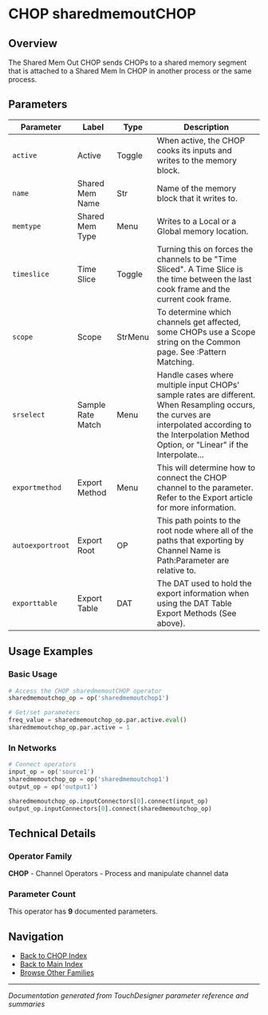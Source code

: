 # CHOP sharedmemoutCHOP

## Overview

The Shared Mem Out CHOP sends CHOPs to a shared memory segment that is attached to a Shared Mem In CHOP in another process or the same process.

## Parameters

| Parameter | Label | Type | Description |
|-----------|-------|------|-------------|
| `active` | Active | Toggle | When active, the CHOP cooks its inputs and writes to the memory block. |
| `name` | Shared Mem Name | Str | Name of the memory block that it writes to. |
| `memtype` | Shared Mem Type | Menu | Writes to a Local or a Global memory location. |
| `timeslice` | Time Slice | Toggle | Turning this on forces the channels to be "Time Sliced".  A Time Slice is the time between the last cook frame and the current cook frame. |
| `scope` | Scope | StrMenu | To determine which channels get affected, some CHOPs use a Scope string on the Common page. See :Pattern Matching. |
| `srselect` | Sample Rate Match | Menu | Handle cases where multiple input CHOPs' sample rates are different. When Resampling occurs, the curves are interpolated according to the Interpolation Method Option, or "Linear" if the Interpolate... |
| `exportmethod` | Export Method | Menu | This will determine how to connect the CHOP channel to the parameter. Refer to the Export article for more information. |
| `autoexportroot` | Export Root | OP | This path points to the root node where all of the paths that exporting by Channel Name is Path:Parameter are relative to. |
| `exporttable` | Export Table | DAT | The DAT used to hold the export information when using the DAT Table Export Methods (See above). |

## Usage Examples

### Basic Usage

```python
# Access the CHOP sharedmemoutCHOP operator
sharedmemoutchop_op = op('sharedmemoutchop1')

# Get/set parameters
freq_value = sharedmemoutchop_op.par.active.eval()
sharedmemoutchop_op.par.active = 1
```

### In Networks

```python
# Connect operators
input_op = op('source1')
sharedmemoutchop_op = op('sharedmemoutchop1')
output_op = op('output1')

sharedmemoutchop_op.inputConnectors[0].connect(input_op)
output_op.inputConnectors[0].connect(sharedmemoutchop_op)
```

## Technical Details

### Operator Family

**CHOP** - Channel Operators - Process and manipulate channel data

### Parameter Count

This operator has **9** documented parameters.

## Navigation

- [Back to CHOP Index](../CHOP/CHOP_INDEX.md)
- [Back to Main Index](../OPERATORS_INDEX.md)
- [Browse Other Families](../OPERATORS_INDEX.md#quick-navigation)

---
*Documentation generated from TouchDesigner parameter reference and summaries*
